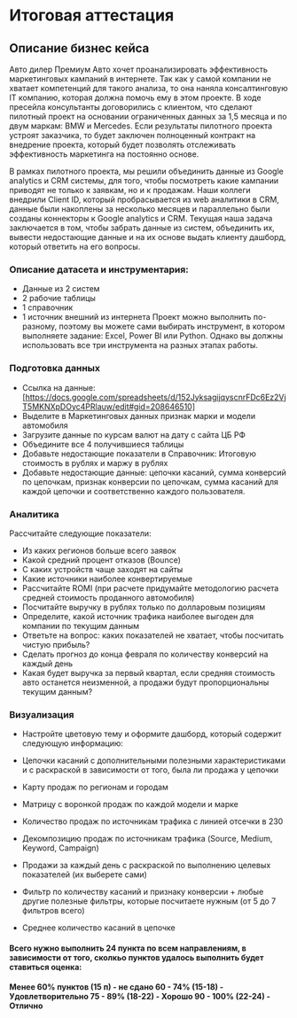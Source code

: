 # Итоговая аттестация

## Описание бизнес кейса

Авто дилер Премиум Авто хочет проанализировать эффективность маркетинговых кампаний в интернете. Так как у самой компании не хватает компетенций для такого анализа, то она наняла консалтинговую IT компанию, которая должна помочь ему в этом проекте. В ходе пресейла консультанты договорились с клиентом, что сделают пилотный проект на основании ограниченных данных за 1,5 месяца и по двум маркам: BMW и Mercedes. Если результаты пилотного проекта устроят заказчика, то будет заключен полноценный контракт на внедрение проекта, который будет позволять отслеживать эффективность маркетинга на постоянно основе.

В рамках пилотного проекта, мы решили объединить данные из Google analytics и CRM системы, для того, чтобы посмотреть какие кампании приводят не только к заявкам, но и к продажам. Наши коллеги внедрили Client ID, который пробрасывается из web аналитики в CRM, данные были накоплены за несколько месяцев и параллельно были созданы коннекторы к Google analytics и CRM. Текущая наша задача заключается в том, чтобы забрать данные из систем, объединить их, вывести недостающие данные и на их основе выдать клиенту дашборд, который ответить на его вопросы.

### Описание датасета и инструментария:

* Данные из 2 систем
* 2 рабочие таблицы
* 1 справочник
* 1 источник внешний из интернета
Проект можно выполнить по-разному, поэтому вы можете сами выбирать инструмент, в котором выполняете задание: Excel, Power BI или Python. Однако вы должны использовать все три инструмента на разных этапах работы.

### Подготовка данных

* Ссылка на данные: [https://docs.google.com/spreadsheets/d/152JyksagijqyscnrFDc6Ez2VjT5MKNXpDOyc4PRlauw/edit#gid=208646510]
* Выделите в Маркетинговых данных признак марки и модели автомобиля
* Загрузите данные по курсам валют на дату с сайта ЦБ РФ
* Объедините все 4 получившиеся таблицы
* Добавьте недостающие показатели в Справочник: Итоговую стоимость в рублях и маржу в рублях
* Добавьте недостающие данные: цепочки касаний, сумма конверсий по цепочкам, признак конверсии по цепочкам, сумма касаний для каждой цепочки и соответственно каждого пользователя.
### Аналитика

Рассчитайте следующие показатели:

* Из каких регионов больше всего заявок
* Какой средний процент отказов (Bounce)
* С каких устройств чаще заходят на сайты
* Какие источники наиболее конвертируемые
* Рассчитайте ROMI (при расчете придумайте методологию расчета средней стоимость проданного автомобиля)
* Посчитайте выручку в рублях только по долларовым позициям
* Определите, какой источник трафика наиболее выгоден для компании по текущим данным
* Ответьте на вопрос: каких показателей не хватает, чтобы посчитать чистую прибыль?
* Сделать прогноз до конца февраля по количеству конверсий на каждый день
* Какая будет выручка за первый квартал, если средняя стоимость авто останется неизменной, а продажи будут пропорциональны текущим данным?
### Визуализация

* Настройте цветовую тему и оформите дашборд, который содержит следующую информацию:

* Цепочки касаний с дополнительными полезными характеристиками и с раскраской в зависимости от того, была ли продажа у цепочки
* Карту продаж по регионам и городам
* Матрицу с воронкой продаж по каждой модели и марке
* Количество продаж по источникам трафика с линией отсечки в 230
* Декомпозицию продаж по источникам трафика (Source, Medium, Keyword, Campaign)
* Продажи за каждый день с раскраской по выполнению целевых показателей (их выберете сами)
* Фильтр по количеству касаний и признаку конверсии + любые другие полезные фильтры, которые посчитаете нужным (от 5 до 7 фильтров всего)
* Среднее количество касаний в цепочке

#### Всего нужно выполнить 24 пункта по всем направлениям, в зависимости от того, сколкьо пунктов удалось выполнить будет ставиться оценка:

#### Менее 60% пунктов (15 п) - не сдано 60 - 74% (15-18) - Удовлетворительно 75 - 89% (18-22) - Хорошо 90 - 100% (22-24) - Отлично
